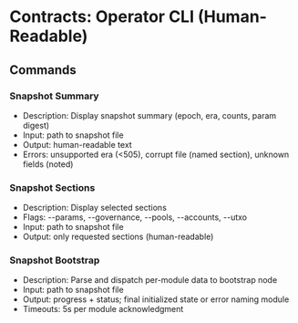 # Contracts: Operator CLI (Human-Readable)

## Commands

### Snapshot Summary
- Description: Display snapshot summary (epoch, era, counts, param digest)
- Input: path to snapshot file
- Output: human-readable text
- Errors: unsupported era (<505), corrupt file (named section), unknown fields (noted)

### Snapshot Sections
- Description: Display selected sections
- Flags: --params, --governance, --pools, --accounts, --utxo
- Input: path to snapshot file
- Output: only requested sections (human-readable)

### Snapshot Bootstrap
- Description: Parse and dispatch per-module data to bootstrap node
- Input: path to snapshot file
- Output: progress + status; final initialized state or error naming module
- Timeouts: 5s per module acknowledgment
